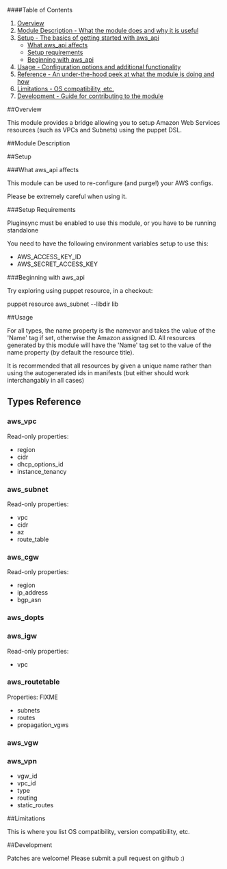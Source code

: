 ####Table of Contents

1. [Overview](#overview)
2. [Module Description - What the module does and why it is useful](#module-description)
3. [Setup - The basics of getting started with aws_api](#setup)
    * [What aws_api affects](#what-aws_api-affects)
    * [Setup requirements](#setup-requirements)
    * [Beginning with aws_api](#beginning-with-aws_api)
4. [Usage - Configuration options and additional functionality](#usage)
5. [Reference - An under-the-hood peek at what the module is doing and how](#reference)
5. [Limitations - OS compatibility, etc.](#limitations)
6. [Development - Guide for contributing to the module](#development)

##Overview

This module provides a bridge allowing you to setup Amazon Web Services resources (such as VPCs and Subnets) using the puppet DSL.

##Module Description

##Setup

###What aws_api affects

This module can be used to re-configure (and purge!) your AWS configs.

Please be extremely careful when using it.

###Setup Requirements

Pluginsync must be enabled to use this module, or you have to be running standalone

You need to have the following environment variables setup to use this:

  * AWS_ACCESS_KEY_ID
  * AWS_SECRET_ACCESS_KEY

###Beginning with aws_api

Try exploring using puppet resource, in a checkout:

  puppet resource aws_subnet --libdir lib

##Usage

For all types, the name property is the namevar and takes the value of the
'Name' tag if set, otherwise the Amazon assigned ID. All resources generated
by this module will have the 'Name' tag set to the value of the name property (by default the resource title).

It is recommended that all resources by given a unique name rather than using
the autogenerated ids in manifests (but either should work interchangably in all cases)

## Types Reference

### aws_vpc

Read-only properties:

 * region
 * cidr
 * dhcp_options_id
 * instance_tenancy

### aws_subnet 

Read-only properties:
  * vpc
  * cidr
  * az
  * route_table

### aws_cgw

Read-only properties:

  * region
  * ip_address
  * bgp_asn

### aws_dopts

### aws_igw

Read-only properties:

  * vpc

### aws_routetable

Properties: FIXME

  * subnets
  * routes
  * propagation_vgws

### aws_vgw

### aws_vpn

  * vgw_id
  * vpc_id
  * type
  * routing
  * static_routes

##Limitations

This is where you list OS compatibility, version compatibility, etc.

##Development

Patches are welcome! Please submit a pull request on github :)


